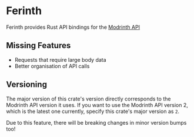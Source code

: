 # Ferinth

Ferinth provides Rust API bindings for the [Modrinth API](https://docs.modrinth.com)

## Missing Features

- Requests that require large body data
- Better organisation of API calls

## Versioning

The major version of this crate's version directly corresponds to the Modrinth API version it uses.
If you want to use the Modrinth API version 2, which is the latest one currently, specify this crate's major version as `2`.

Due to this feature, there will be breaking changes in minor version bumps too!

